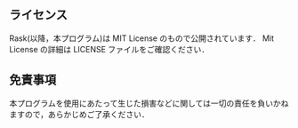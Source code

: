 ## ライセンス
Rask(以降，本プログラム)は MIT License のもので公開されています．
Mit License の詳細は LICENSE ファイルをご確認ください．

## 免責事項
本プログラムを使用にあたって生じた損害などに関しては一切の責任を負いかねますので，あらかじめご了承ください．

